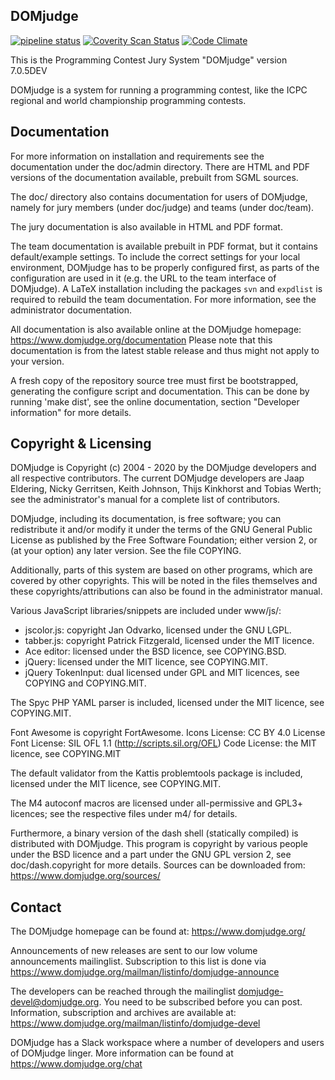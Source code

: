 DOMjudge
--------
[![pipeline status](https://gitlab.com/DOMjudge/domjudge/badges/master/pipeline.svg)](https://gitlab.com/DOMjudge/domjudge/commits/master)
[![Coverity Scan Status](https://img.shields.io/coverity/scan/671.svg)](https://scan.coverity.com/projects/domjudge)
[![Code Climate](https://codeclimate.com/github/DOMjudge/domjudge/badges/gpa.svg)](https://codeclimate.com/github/DOMjudge/domjudge)

This is the Programming Contest Jury System "DOMjudge" version 7.0.5DEV

DOMjudge is a system for running a programming contest, like the
ICPC regional and world championship programming contests.


Documentation
-------------

For more information on installation and requirements see the
documentation under the doc/admin directory. There are HTML and PDF
versions of the documentation available, prebuilt from SGML sources.

The doc/ directory also contains documentation for users of DOMjudge,
namely for jury members (under doc/judge) and teams (under doc/team).

The jury documentation is also available in HTML and PDF format.

The team documentation is available prebuilt in PDF format, but it
contains default/example settings. To include the correct settings for
your local environment, DOMjudge has to be properly configured first,
as parts of the configuration are used in it (e.g. the URL to the team
interface of DOMjudge). A LaTeX installation including the packages
`svn` and `expdlist` is required to rebuild the team documentation.
For more information, see the administrator documentation.

All documentation is also available online at the DOMjudge homepage:
	https://www.domjudge.org/documentation
Please note that this documentation is from the latest stable
release and thus might not apply to your version.

A fresh copy of the repository source tree must first be bootstrapped,
generating the configure script and documentation. This can be done
by running 'make dist', see the online documentation, section
"Developer information" for more details.


Copyright & Licensing
---------------------

DOMjudge is Copyright (c) 2004 - 2020 by the DOMjudge developers and
all respective contributors. The current DOMjudge developers are Jaap
Eldering, Nicky Gerritsen, Keith Johnson, Thijs Kinkhorst and Tobias
Werth; see the administrator's manual for a complete list of
contributors.

DOMjudge, including its documentation, is free software; you can
redistribute it and/or modify it under the terms of the GNU General
Public License as published by the Free Software Foundation; either
version 2, or (at your option) any later version. See the file
COPYING.

Additionally, parts of this system are based on other programs, which
are covered by other copyrights. This will be noted in the files
themselves and these copyrights/attributions can also be found in the
administrator manual.

Various JavaScript libraries/snippets are included under www/js/:
- jscolor.js: copyright Jan Odvarko, licensed under the GNU LGPL.
- tabber.js: copyright Patrick Fitzgerald, licensed under the MIT licence.
- Ace editor: licensed under the BSD licence, see COPYING.BSD.
- jQuery: licensed under the MIT licence, see COPYING.MIT.
- jQuery TokenInput: dual licensed under GPL and MIT licences, see COPYING and COPYING.MIT.

The Spyc PHP YAML parser is included, licensed under the MIT licence,
see COPYING.MIT.

Font Awesome is copyright FortAwesome.
Icons License: CC BY 4.0 License
Font License: SIL OFL 1.1 (http://scripts.sil.org/OFL)
Code License: the MIT licence, see COPYING.MIT

The default validator from the Kattis problemtools package is
included, licensed under the MIT licence, see COPYING.MIT.

The M4 autoconf macros are licensed under all-permissive and GPL3+
licences; see the respective files under m4/ for details.

Furthermore, a binary version of the dash shell (statically compiled)
is distributed with DOMjudge. This program is copyright by various
people under the BSD licence and a part under the GNU GPL version 2,
see doc/dash.copyright for more details.
Sources can be downloaded from: https://www.domjudge.org/sources/


Contact
-------

The DOMjudge homepage can be found at:
https://www.domjudge.org/

Announcements of new releases are sent to our low volume announcements
mailinglist. Subscription to this list is done via
https://www.domjudge.org/mailman/listinfo/domjudge-announce

The developers can be reached through the mailinglist
domjudge-devel@domjudge.org. You need to be subscribed before
you can post. Information, subscription and archives are available at:
https://www.domjudge.org/mailman/listinfo/domjudge-devel

DOMjudge has a Slack workspace where a number of developers and
users of DOMjudge linger. More information can be found at
https://www.domjudge.org/chat

